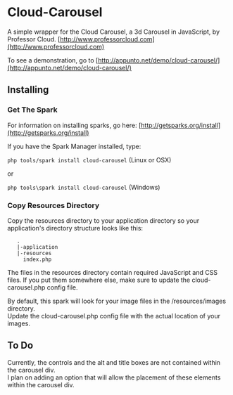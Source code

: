 # Cloud-Carousel

A simple wrapper for the Cloud Carousel, a 3d Carousel in JavaScript, by Professor Cloud. [http://www.professorcloud.com](http://www.professorcloud.com)

To see a demonstration, go to [http://appunto.net/demo/cloud-carousel/](http://appunto.net/demo/cloud-carousel/)

## Installing

### Get The Spark

For information on installing sparks, go here: [http://getsparks.org/install](http://getsparks.org/install)

If you have the Spark Manager installed, type:

```php tools/spark install cloud-carousel``` (Linux or OSX)

or

```php tools\spark install cloud-carousel``` (Windows)


### Copy Resources Directory
Copy the resources directory to your application directory so your application's
directory structure looks like this: 
```
   .
   |-application
   |-resources
     index.php
```

The files in the resources directory contain required JavaScript and CSS files.  If you put them somewhere else, 
make sure to update the cloud-carousel.php config file.

By default, this spark will look for your image files in the /resources/images directory.  
Update the cloud-carousel.php config file with the actual location of your images.

## To Do

Currently, the controls and the alt and title boxes are not contained within the carousel div.  
I plan on adding an option that will allow the placement of these elements within the carousel div.
